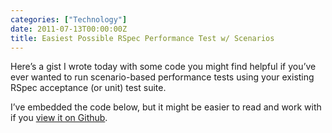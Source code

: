 ```yaml
---
categories: ["Technology"]
date: 2011-07-13T00:00:00Z
title: Easiest Possible RSpec Performance Test w/ Scenarios
---
```


<p>Here&rsquo;s a gist I wrote today with some code you might find helpful if you&rsquo;ve ever wanted to run scenario-based performance tests using your existing RSpec acceptance (or unit) test suite.</p>

<p>I&rsquo;ve embedded the code below, but it might be easier to read and work with if you <a href="https://gist.github.com/1081685">view it on Github</a>.</p>

<p><script src="https://gist.github.com/1081685.js"></script></p>
